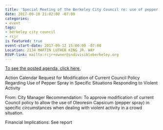 ```yaml
---
title: 'Special Meeting of the Berkeley City Council re: use of pepper spray'
date: 2017-09-10 21:02:00 -07:00
categories:
- event
tags:
- berkeley city council
- rcjr
is featured: true
event-start-date: 2017-09-12 15:00:00 -07:00
Location: 2134 MARTIN LUTHER KING JR. WAY
RSVP-link: mailto:rcjr+owner@indivisibleberkeley.org
---
```


[To see the posted agenda, click here.](https://www.cityofberkeley.info/uploadedFiles/Clerk/City_Council/2017/09_Sep/Documents/2017-09-12%20Special%20Agenda%20Packet.pdf)


Action Calendar 
Request for Modification of Current Council Policy Regarding Use of Pepper Spray in Specific Situations Responding to Violent Activity 

From: City Manager Recommendation: To approve modification of current Council policy to allow the use of Oleoresin Capsicum (pepper spray) in specific circumstances when dealing with violent activity in a crowd situation. 

Financial Implications: See report 
